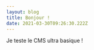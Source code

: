 ```yaml
---
layout: blog
title: Bonjour !
date: 2021-03-30T09:26:30.222Z
---
```

Je teste le CMS ultra basique !
